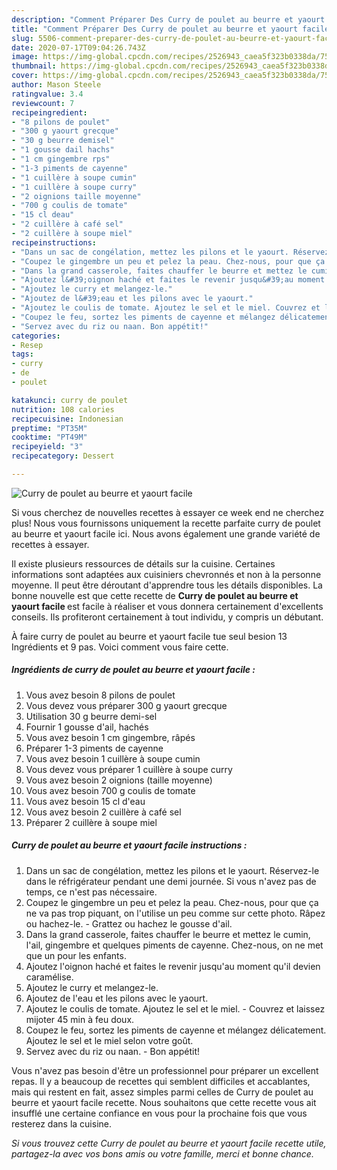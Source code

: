 ```yaml
---
description: "Comment Préparer Des Curry de poulet au beurre et yaourt facile"
title: "Comment Préparer Des Curry de poulet au beurre et yaourt facile"
slug: 5506-comment-preparer-des-curry-de-poulet-au-beurre-et-yaourt-facile
date: 2020-07-17T09:04:26.743Z
image: https://img-global.cpcdn.com/recipes/2526943_caea5f323b0338da/751x532cq70/curry-de-poulet-au-beurre-et-yaourt-facile-photo-principale-de-la-recette.jpg
thumbnail: https://img-global.cpcdn.com/recipes/2526943_caea5f323b0338da/751x532cq70/curry-de-poulet-au-beurre-et-yaourt-facile-photo-principale-de-la-recette.jpg
cover: https://img-global.cpcdn.com/recipes/2526943_caea5f323b0338da/751x532cq70/curry-de-poulet-au-beurre-et-yaourt-facile-photo-principale-de-la-recette.jpg
author: Mason Steele
ratingvalue: 3.4
reviewcount: 7
recipeingredient:
- "8 pilons de poulet"
- "300 g yaourt grecque"
- "30 g beurre demisel"
- "1 gousse dail hachs"
- "1 cm gingembre rps"
- "1-3 piments de cayenne"
- "1 cuillère à soupe cumin"
- "1 cuillère à soupe curry"
- "2 oignions taille moyenne"
- "700 g coulis de tomate"
- "15 cl deau"
- "2 cuillère à café sel"
- "2 cuillère à soupe miel"
recipeinstructions:
- "Dans un sac de congélation, mettez les pilons et le yaourt. Réservez-le dans le réfrigérateur pendant une demi journée. Si vous n&#39;avez pas de temps, ce n&#39;est pas nécessaire."
- "Coupez le gingembre un peu et pelez la peau. Chez-nous, pour que ça ne va pas trop piquant, on l&#39;utilise un peu comme sur cette photo. Râpez ou hachez-le. Grattez ou hachez le gousse d&#39;ail."
- "Dans la grand casserole, faites chauffer le beurre et mettez le cumin, l&#39;ail, gingembre et quelques piments de cayenne. Chez-nous, on ne met que un pour les enfants."
- "Ajoutez l&#39;oignon haché et faites le revenir jusqu&#39;au moment qu&#39;il devien caramélise."
- "Ajoutez le curry et melangez-le."
- "Ajoutez de l&#39;eau et les pilons avec le yaourt."
- "Ajoutez le coulis de tomate. Ajoutez le sel et le miel. Couvrez et laissez mijoter 45 min à feu doux."
- "Coupez le feu, sortez les piments de cayenne et mélangez délicatement. Ajoutez le sel et le miel selon votre goût."
- "Servez avec du riz ou naan. Bon appétit!"
categories:
- Resep
tags:
- curry
- de
- poulet

katakunci: curry de poulet 
nutrition: 108 calories
recipecuisine: Indonesian
preptime: "PT35M"
cooktime: "PT49M"
recipeyield: "3"
recipecategory: Dessert

---
```



![Curry de poulet au beurre et yaourt facile](https://img-global.cpcdn.com/recipes/2526943_caea5f323b0338da/751x532cq70/curry-de-poulet-au-beurre-et-yaourt-facile-photo-principale-de-la-recette.jpg)

Si vous cherchez de nouvelles recettes à essayer ce week end ne cherchez plus! Nous vous fournissons uniquement la recette parfaite curry de poulet au beurre et yaourt facile ici. Nous avons également une grande variété de recettes à essayer.

Il existe plusieurs ressources de détails sur la cuisine. Certaines informations sont adaptées aux cuisiniers chevronnés et non à la personne moyenne. Il peut être déroutant d'apprendre tous les détails disponibles. La bonne nouvelle est que cette recette de <strong> Curry de poulet au beurre et yaourt facile </strong> est facile à réaliser et vous donnera certainement d'excellents conseils. Ils profiteront certainement à tout individu, y compris un débutant.

<!--inarticleads1-->

À faire curry de poulet au beurre et yaourt facile tue seul besion 13 Ingrédients et 9 pas. Voici comment vous faire cette.

##### Ingrédients de curry de poulet au beurre et yaourt facile :

1. Vous avez besoin 8 pilons de poulet
1. Vous devez vous préparer 300 g yaourt grecque
1. Utilisation 30 g beurre demi-sel
1. Fournir 1 gousse d&#39;ail, hachés
1. Vous avez besoin 1 cm gingembre, râpés
1. Préparer 1-3 piments de cayenne
1. Vous avez besoin 1 cuillère à soupe cumin
1. Vous devez vous préparer 1 cuillère à soupe curry
1. Vous avez besoin 2 oignions (taille moyenne)
1. Vous avez besoin 700 g coulis de tomate
1. Vous avez besoin 15 cl d&#39;eau
1. Vous avez besoin 2 cuillère à café sel
1. Préparer 2 cuillère à soupe miel




<!--inarticleads2-->

##### Curry de poulet au beurre et yaourt facile instructions :

1. Dans un sac de congélation, mettez les pilons et le yaourt. Réservez-le dans le réfrigérateur pendant une demi journée. Si vous n&#39;avez pas de temps, ce n&#39;est pas nécessaire.
1. Coupez le gingembre un peu et pelez la peau. Chez-nous, pour que ça ne va pas trop piquant, on l&#39;utilise un peu comme sur cette photo. Râpez ou hachez-le. - Grattez ou hachez le gousse d&#39;ail.
1. Dans la grand casserole, faites chauffer le beurre et mettez le cumin, l&#39;ail, gingembre et quelques piments de cayenne. Chez-nous, on ne met que un pour les enfants.
1. Ajoutez l&#39;oignon haché et faites le revenir jusqu&#39;au moment qu&#39;il devien caramélise.
1. Ajoutez le curry et melangez-le.
1. Ajoutez de l&#39;eau et les pilons avec le yaourt.
1. Ajoutez le coulis de tomate. Ajoutez le sel et le miel. - Couvrez et laissez mijoter 45 min à feu doux.
1. Coupez le feu, sortez les piments de cayenne et mélangez délicatement. Ajoutez le sel et le miel selon votre goût.
1. Servez avec du riz ou naan. - Bon appétit!




<!--inarticleads1-->

<p>
Vous n'avez pas besoin d'être un professionnel pour préparer un excellent repas. Il y a beaucoup de recettes qui semblent difficiles et accablantes, mais qui restent en fait, assez simples parmi celles de Curry de poulet au beurre et yaourt facile recette. Nous souhaitons que cette recette vous ait insufflé une certaine confiance en vous pour la prochaine fois que vous resterez dans la cuisine.
</p>

<p>
<i>Si vous trouvez cette Curry de poulet au beurre et yaourt facile recette utile, partagez-la avec vos bons amis ou votre famille, merci et bonne chance.</i>
</p>
